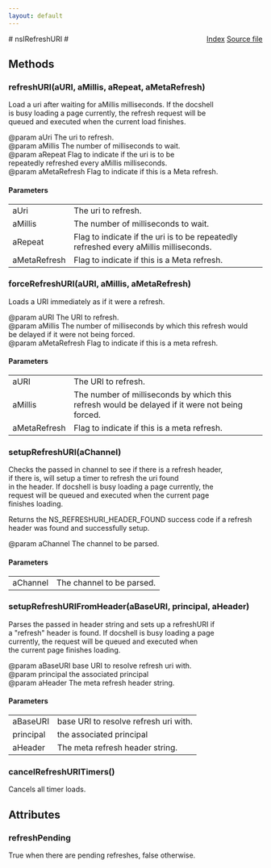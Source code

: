 ```yaml
---
layout: default
---
```

<div class='links' style='float:right'><a href="../index.html">Index</a>
<a href="http://dxr.mozilla.org/mozilla-central/source/docshell/base/nsIRefreshURI.idl">Source file</a>
</div>
# nsIRefreshURI #

## Methods ##

### refreshURI(aURI, aMillis, aRepeat, aMetaRefresh) ###
  
Load a uri after waiting for aMillis milliseconds. If the docshell  
is busy loading a page currently, the refresh request will be  
queued and executed when the current load finishes.   
  
@param aUri The uri to refresh.  
@param aMillis The number of milliseconds to wait.  
@param aRepeat Flag to indicate if the uri is to be   
               repeatedly refreshed every aMillis milliseconds.  
@param aMetaRefresh Flag to indicate if this is a Meta refresh.  
  

#### Parameters ####

<table>

<tr>
<td>aUri</td>
<td>The uri to refresh.  
</td>
</tr>

<tr>
<td>aMillis</td>
<td>The number of milliseconds to wait.  
</td>
</tr>

<tr>
<td>aRepeat</td>
<td>Flag to indicate if the uri is to be   
               repeatedly refreshed every aMillis milliseconds.  
</td>
</tr>

<tr>
<td>aMetaRefresh</td>
<td>Flag to indicate if this is a Meta refresh.  
</td>
</tr>

</table>

### forceRefreshURI(aURI, aMillis, aMetaRefresh) ###
  
Loads a URI immediately as if it were a refresh.  
  
@param aURI The URI to refresh.  
@param aMillis The number of milliseconds by which this refresh would  
               be delayed if it were not being forced.  
@param aMetaRefresh Flag to indicate if this is a meta refresh.  
  

#### Parameters ####

<table>

<tr>
<td>aURI</td>
<td>The URI to refresh.  
</td>
</tr>

<tr>
<td>aMillis</td>
<td>The number of milliseconds by which this refresh would  
               be delayed if it were not being forced.  
</td>
</tr>

<tr>
<td>aMetaRefresh</td>
<td>Flag to indicate if this is a meta refresh.  
</td>
</tr>

</table>

### setupRefreshURI(aChannel) ###
  
Checks the passed in channel to see if there is a refresh header,   
if there is, will setup a timer to refresh the uri found  
in the header. If docshell is busy loading a page currently, the  
request will be queued and executed when the current page   
finishes loading.   
  
Returns the NS_REFRESHURI_HEADER_FOUND success code if a refresh  
header was found and successfully setup.  
  
@param aChannel The channel to be parsed.   
  

#### Parameters ####

<table>

<tr>
<td>aChannel</td>
<td>The channel to be parsed.   
</td>
</tr>

</table>

### setupRefreshURIFromHeader(aBaseURI, principal, aHeader) ###
  
Parses the passed in header string and sets up a refreshURI if  
a "refresh" header is found. If docshell is busy loading a page   
currently, the request will be queued and executed when   
the current page finishes loading.   
  
@param aBaseURI base URI to resolve refresh uri with.  
@param principal the associated principal  
@param aHeader  The meta refresh header string.  
  

#### Parameters ####

<table>

<tr>
<td>aBaseURI</td>
<td>base URI to resolve refresh uri with.  
</td>
</tr>

<tr>
<td>principal</td>
<td>the associated principal  
</td>
</tr>

<tr>
<td>aHeader</td>
<td>The meta refresh header string.  
</td>
</tr>

</table>

### cancelRefreshURITimers() ###
  
Cancels all timer loads.  
  

## Attributes ##

### refreshPending ###
  
True when there are pending refreshes, false otherwise.  
  
